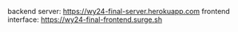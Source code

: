 backend server: https://wy24-final-server.herokuapp.com
frontend interface: https://wy24-final-frontend.surge.sh